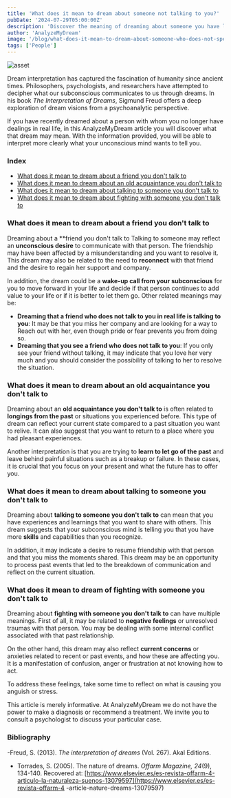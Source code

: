 ```yaml
---
title: 'What does it mean to dream about someone not talking to you?'
pubDate: '2024-07-29T05:00:00Z'
description: 'Discover the meaning of dreaming about someone you have lost touch with and what your subconscious might be trying to communicate to you.'
author: 'AnalyzeMyDream'
image: '/blog/what-does-it-mean-to-dream-about-someone-who-does-not-speak-to-you.jpeg'
tags: ['People']
---
```


![asset](/blog/what-does-it-mean-to-dream-about-someone-who-does-not-speak-to-you.jpeg)

Dream interpretation has captured the fascination of humanity since ancient times. Philosophers, psychologists, and researchers have attempted to decipher what our subconscious communicates to us through dreams. In his book *The Interpretation of Dreams*, Sigmund Freud offers a deep exploration of dream visions from a psychoanalytic perspective.

If you have recently dreamed about a person with whom you no longer have dealings in real life, in this AnalyzeMyDream article you will discover what that dream may mean. With the information provided, you will be able to interpret more clearly what your unconscious mind wants to tell you.

### Index

- [What does it mean to dream about a friend you don't talk to](#what-does-it-mean-to-dream-about-a-friend-you-don't-talk-to)
- [What does it mean to dream about an old acquaintance you don't talk to](#what-does-it-mean-to-dream-about-an-old-acquaintance-you-don't-talk-to)
- [What does it mean to dream about talking to someone you don't talk to](#what-does-it-mean-to-dream-about-talking-to-someone-you-don't-talk-to)
- [What does it mean to dream about fighting with someone you don't talk to](#what-does-it-mean-to-dream-about-fighting-with-someone-you-don't-talk-to)

### What does it mean to dream about a friend you don't talk to

Dreaming about a **friend you don't talk to Talking to someone may reflect an **unconscious desire** to communicate with that person. The friendship may have been affected by a misunderstanding and you want to resolve it. This dream may also be related to the need to **reconnect** with that friend and the desire to regain her support and company.

In addition, the dream could be a **wake-up call from your subconscious** for you to move forward in your life and decide if that person continues to add value to your life or if it is better to let them go. Other related meanings may be:
- **Dreaming that a friend who does not talk to you in real life is talking to you**: It may be that you miss her company and are looking for a way to Reach out with her, even though pride or fear prevents you from doing so.
- **Dreaming that you see a friend who does not talk to you**: If you only see your friend without talking, it may indicate that you love her very much and you should consider the possibility of talking to her to resolve the situation.

### What does it mean to dream about an old acquaintance you don't talk to

Dreaming about an **old acquaintance you don't talk to** is often related to **longings from the past** or situations you experienced before. This type of dream can reflect your current state compared to a past situation you want to relive. It can also suggest that you want to return to a place where you had pleasant experiences.

Another interpretation is that you are trying to **learn to let go of the past** and leave behind painful situations such as a breakup or failure. In these cases, it is crucial that you focus on your present and what the future has to offer you.

### What does it mean to dream about talking to someone you don't talk to

Dreaming about **talking to someone you don't talk to** can mean that you have experiences and learnings that you want to share with others. This dream suggests that your subconscious mind is telling you that you have more **skills** and capabilities than you recognize.

In addition, it may indicate a desire to resume friendship with that person and that you miss the moments shared. This dream may be an opportunity to process past events that led to the breakdown of communication and reflect on the current situation.

### What does it mean to dream of fighting with someone you don't talk to

Dreaming about **fighting with someone you don't talk to** can have multiple meanings. First of all, it may be related to **negative feelings** or unresolved traumas with that person. You may be dealing with some internal conflict associated with that past relationship.

On the other hand, this dream may also reflect **current concerns** or anxieties related to recent or past events, and how these are affecting you. It is a manifestation of confusion, anger or frustration at not knowing how to act.

To address these feelings, take some time to reflect on what is causing you anguish or stress. 

This article is merely informative. At AnalyzeMyDream we do not have the power to make a diagnosis or recommend a treatment. We invite you to consult a psychologist to discuss your particular case.

### Bibliography

-Freud, S. (2013). *The interpretation of dreams* (Vol. 267). Akal Editions.
- Torrades, S. (2005). The nature of dreams. *Offarm Magazine, 24*(9), 134-140. Recovered at: [https://www.elsevier.es/es-revista-offarm-4-articulo-la-naturaleza-suenos-13079597](https://www.elsevier.es/es-revista-offarm-4 -article-nature-dreams-13079597)